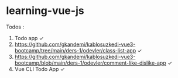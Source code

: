 # learning-vue-js


Todos :

1. Todo app ✓
2. https://github.com/gkandemi/kablosuzkedi-vue3-bootcamp/tree/main/ders-1/odevler/class-list-app ✓
3. https://github.com/gkandemi/kablosuzkedi-vue3-bootcamp/blob/main/ders-1/odevler/comment-like-dislike-app ✓
4. Vue CLI Todo App ✓